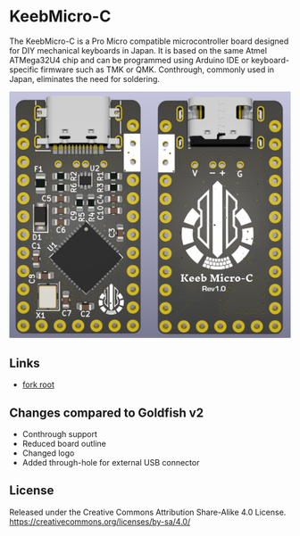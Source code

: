 # KeebMicro-C

The KeebMicro-C is a Pro Micro compatible microcontroller board designed for DIY mechanical keyboards in Japan.
It is based on the same Atmel ATMega32U4 chip and can be programmed using Arduino IDE or keyboard-specific firmware such as TMK or QMK.
Conthrough, commonly used in Japan, eliminates the need for soldering.

![preview](preview.png)

## Links

- [fork root](https://github.com/staticintlucas/goldfish)

## Changes compared to Goldfish v2

- Conthrough support
- Reduced board outline
- Changed logo
- Added through-hole for external USB connector

## License

Released under the Creative Commons Attribution Share-Alike 4.0 License.
https://creativecommons.org/licenses/by-sa/4.0/
